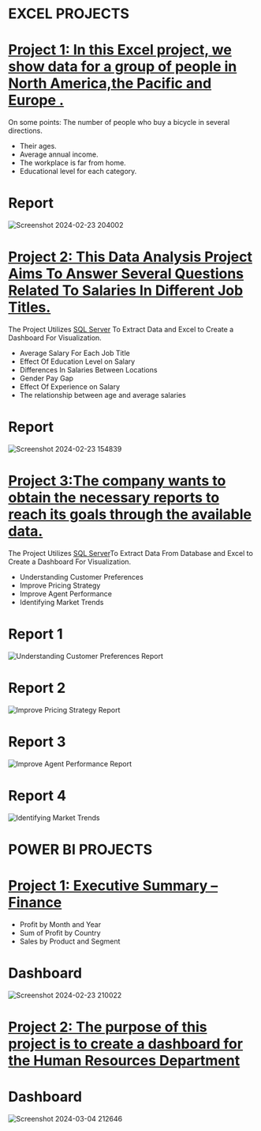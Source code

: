 # EXCEL PROJECTS

# [Project 1: In this Excel project, we show data for a group of people in North America,the Pacific and Europe .](https://github.com/momo-saad/Mohamed_Portfolio/files/14389009/Excel.Project.Dataset.1.xlsx)

On some points: The number of people who buy a bicycle in several directions.
 * Their ages.
 * Average annual income.
 * The workplace is far from home.
 * Educational level for each category.

# Report
![Screenshot 2024-02-23 204002](https://github.com/momo-saad/Mohamed_Portfolio/assets/133122558/3d2d27ae-44f5-404e-9dc0-19958dc202ed)

# [Project 2: This Data Analysis Project Aims To Answer Several Questions Related To Salaries In Different Job Titles.](https://github.com/momo-saad/Mohamed_Portfolio/files/14296741/salary_prediction_data.And.Dashboard.Analysis.xlsx)

The Project Utilizes [SQL Server](https://github.com/momo-saad/Mohamed_Portfolio/blob/main/SQLQuery%20for%20project%202%20.sql) To Extract Data and Excel to Create a Dashboard For Visualization.

 *	Average Salary For Each Job Title
 *	Effect Of Education Level on Salary
 *	Differences In Salaries Between Locations
 *	Gender Pay Gap
 *	Effect Of Experience on Salary
 *	The relationship between age and average salaries

# Report 
![Screenshot 2024-02-23 154839](https://github.com/momo-saad/Mohamed_Portfolio/assets/133122558/03a9840c-5ec8-4592-81ad-c3b5cbcfc19c)

# [Project 3:The company wants to obtain the necessary reports to reach its goals through the available data.](https://github.com/momo-saad/Mohamed_Portfolio/files/14461403/Car.Sales.xlsx.-.car_data.xlsx)


The Project Utilizes [SQL Server](https://github.com/momo-saad/Mohamed_Portfolio/blob/main/SQLQuery%20Project%203.sql)To Extract Data From Database and Excel to Create a Dashboard For Visualization.

 *  Understanding Customer Preferences
 *  Improve Pricing Strategy
 *  Improve Agent Performance
 *  Identifying Market Trends

# Report 1
![Understanding Customer Preferences Report](https://github.com/momo-saad/Mohamed_Portfolio/assets/133122558/224bfd78-8db1-44a9-bbd9-dbb50bef3cdd)
# Report 2
![Improve Pricing Strategy Report](https://github.com/momo-saad/Mohamed_Portfolio/assets/133122558/00bf3ec5-a7b5-4db3-870e-cca16c18918b)
# Report 3
![Improve Agent Performance Report](https://github.com/momo-saad/Mohamed_Portfolio/assets/133122558/0aee9b5c-fb65-4576-a067-8f77d2ae88d9)
# Report 4
![Identifying Market Trends](https://github.com/momo-saad/Mohamed_Portfolio/assets/133122558/f2c03fc0-6dbe-417c-9b20-fc6b3ebf7532)


# POWER BI PROJECTS

# [Project 1: Executive Summary – Finance ](https://github.com/momo-saad/Mohamed_Portfolio/blob/main/project%201.pbix)
*  Profit by Month and Year
*  Sum of Profit by Country
*  Sales by Product and Segment

# Dashboard
![Screenshot 2024-02-23 210022](https://github.com/momo-saad/Mohamed_Portfolio/assets/133122558/ffb24448-8146-4f12-9328-c131203f3213)


# [Project 2: The purpose of this project is to create a dashboard for the Human Resources Department](https://github.com/momo-saad/Mohamed_Portfolio/blob/main/Project%202%20(HR%20Dashboard).pbix)

# Dashboard
![Screenshot 2024-03-04 212646](https://github.com/momo-saad/Mohamed_Portfolio/assets/133122558/e3ddd06e-60c6-4ef6-a477-76ebbc853c54)

